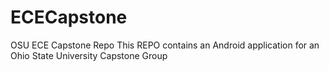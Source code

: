 # ECECapstone
OSU ECE Capstone Repo
This REPO contains an Android application for an Ohio State University Capstone Group
